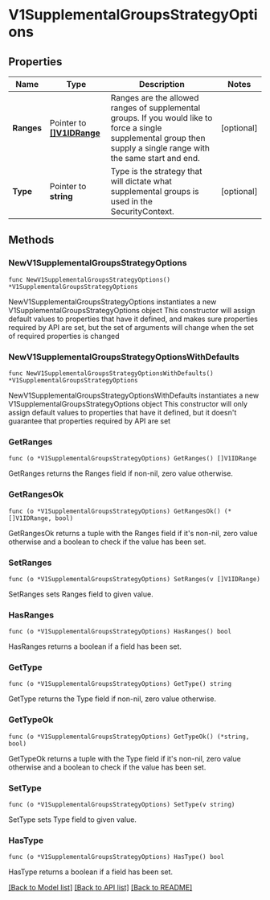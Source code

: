 # V1SupplementalGroupsStrategyOptions

## Properties

Name | Type | Description | Notes
------------ | ------------- | ------------- | -------------
**Ranges** | Pointer to [**[]V1IDRange**](V1IDRange.md) | Ranges are the allowed ranges of supplemental groups.  If you would like to force a single supplemental group then supply a single range with the same start and end. | [optional] 
**Type** | Pointer to **string** | Type is the strategy that will dictate what supplemental groups is used in the SecurityContext. | [optional] 

## Methods

### NewV1SupplementalGroupsStrategyOptions

`func NewV1SupplementalGroupsStrategyOptions() *V1SupplementalGroupsStrategyOptions`

NewV1SupplementalGroupsStrategyOptions instantiates a new V1SupplementalGroupsStrategyOptions object
This constructor will assign default values to properties that have it defined,
and makes sure properties required by API are set, but the set of arguments
will change when the set of required properties is changed

### NewV1SupplementalGroupsStrategyOptionsWithDefaults

`func NewV1SupplementalGroupsStrategyOptionsWithDefaults() *V1SupplementalGroupsStrategyOptions`

NewV1SupplementalGroupsStrategyOptionsWithDefaults instantiates a new V1SupplementalGroupsStrategyOptions object
This constructor will only assign default values to properties that have it defined,
but it doesn't guarantee that properties required by API are set

### GetRanges

`func (o *V1SupplementalGroupsStrategyOptions) GetRanges() []V1IDRange`

GetRanges returns the Ranges field if non-nil, zero value otherwise.

### GetRangesOk

`func (o *V1SupplementalGroupsStrategyOptions) GetRangesOk() (*[]V1IDRange, bool)`

GetRangesOk returns a tuple with the Ranges field if it's non-nil, zero value otherwise
and a boolean to check if the value has been set.

### SetRanges

`func (o *V1SupplementalGroupsStrategyOptions) SetRanges(v []V1IDRange)`

SetRanges sets Ranges field to given value.

### HasRanges

`func (o *V1SupplementalGroupsStrategyOptions) HasRanges() bool`

HasRanges returns a boolean if a field has been set.

### GetType

`func (o *V1SupplementalGroupsStrategyOptions) GetType() string`

GetType returns the Type field if non-nil, zero value otherwise.

### GetTypeOk

`func (o *V1SupplementalGroupsStrategyOptions) GetTypeOk() (*string, bool)`

GetTypeOk returns a tuple with the Type field if it's non-nil, zero value otherwise
and a boolean to check if the value has been set.

### SetType

`func (o *V1SupplementalGroupsStrategyOptions) SetType(v string)`

SetType sets Type field to given value.

### HasType

`func (o *V1SupplementalGroupsStrategyOptions) HasType() bool`

HasType returns a boolean if a field has been set.


[[Back to Model list]](../README.md#documentation-for-models) [[Back to API list]](../README.md#documentation-for-api-endpoints) [[Back to README]](../README.md)


